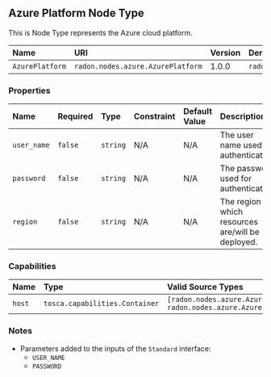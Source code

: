 ## Azure Platform Node Type

This is Node Type represents the Azure cloud platform.

| Name | URI | Version | Derived From |
|:---- |:--- |:------- |:------------ |
| `AzurePlatform` | `radon.nodes.azure.AzurePlatform` | 1.0.0 | `radon.nodes.abstract.CloudPlatform` |

### Properties

| Name | Required | Type | Constraint | Default Value | Description |
|:---- |:-------- |:---- |:---------- |:------------- |:----------- |
|`user_name`| `false` | `string` | N/A | N/A | The user name used for authentication. |
|`password`|`false`|`string`|N/A|N/A| The password used for authentication. |
|`region`|`false`|`string`|N/A|N/A| The region in which resources are/will be deployed. |

### Capabilities

| Name | Type | Valid Source Types | Occurrences |
|:---- |:---- |:------------------ |:----------- |
|`host`|`tosca.capabilities.Container`| `[radon.nodes.azure.AzureFunction, radon.nodes.azure.AzureResource]`| [0,UNBOUNDED]|

### Notes

* Parameters added to the inputs of the `Standard` interface:
    * `USER_NAME`
    * `PASSWORD`
